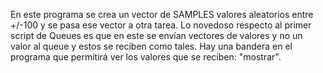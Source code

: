 En este programa se crea un vector de SAMPLES valores aleatorios entre +/-100 y se pasa ese vector a otra tarea. Lo novedoso respecto al primer script de Queues es que
en este se envían vectores de valores y no un valor al queue y estos se reciben como tales. Hay una bandera en el programa que permitirá ver los valores que se reciben: "mostrar".